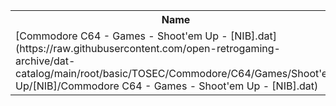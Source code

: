<table>
<tr><th>Name</th><th>Size</th></tr>
<tr><td>[Commodore C64 - Games - Shoot'em Up - [NIB].dat](https://raw.githubusercontent.com/open-retrogaming-archive/dat-catalog/main/root/basic/TOSEC/Commodore/C64/Games/Shoot'em Up/[NIB]/Commodore C64 - Games - Shoot'em Up - [NIB].dat)</td><td>77269</td></tr>
</table>
